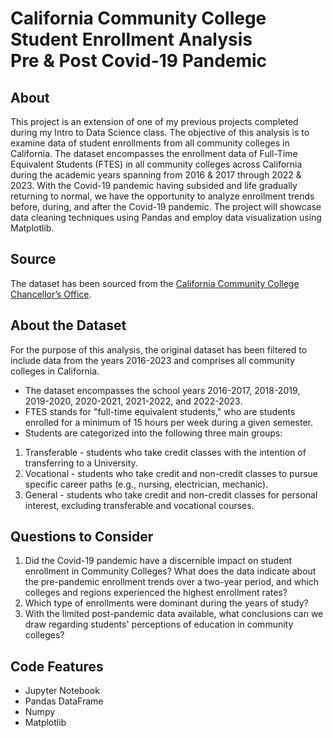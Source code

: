 # California Community College Student Enrollment Analysis<br>Pre &amp; Post Covid-19 Pandemic

## About
This project is an extension of one of my previous projects completed during my Intro to Data Science class. The objective of this analysis is to examine data of student enrollments from all community colleges in California. The dataset encompasses the enrollment data of Full-Time Equivalent Students (FTES) in all community colleges across California during the academic years spanning from 2016 & 2017 through 2022 & 2023. With the Covid-19 pandemic having subsided and life gradually returning to normal, we have the opportunity to analyze enrollment trends before, during, and after the Covid-19 pandemic. The project will showcase data cleaning techniques using Pandas and employ data visualization using Matplotlib.

## Source
The dataset has been sourced from the [California Community College Chancellor’s Office](https://datamart.cccco.edu/Students/FTES_Summary.aspx). 

## About the Dataset
For the purpose of this analysis, the original dataset has been filtered to include data from the years 2016-2023 and comprises all community colleges in California.

* The dataset encompasses the school years 2016-2017, 2018-2019, 2019-2020, 2020-2021, 2021-2022, and 2022-2023.
* FTES stands for "full-time equivalent students," who are students enrolled for a minimum of 15 hours per week during a given semester.
* Students are categorized into the following three main groups:
1. Transferable - students who take credit classes with the intention of transferring to a University.
2. Vocational - students who take credit and non-credit classes to pursue specific career paths (e.g., nursing, electrician, mechanic).
3. General - students who take credit and non-credit classes for personal interest, excluding transferable and vocational courses.

## Questions to Consider
1. Did the Covid-19 pandemic have a discernible impact on student enrollment in Community Colleges? What does the data indicate about the pre-pandemic enrollment trends over a two-year period, and which colleges and regions experienced the highest enrollment rates?
2. Which type of enrollments were dominant during the years of study?
3. With the limited post-pandemic data available, what conclusions can we draw regarding students' perceptions of education in community colleges?

## Code Features
* Jupyter Notebook
* Pandas DataFrame
* Numpy
* Matplotlib



